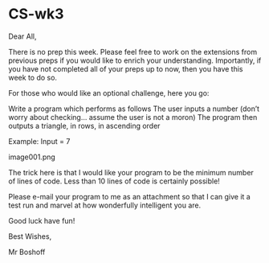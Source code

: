 # CS-wk3
Dear All,
 
There is no prep this week. Please feel free to work on the extensions from previous preps if you would like to enrich your understanding. Importantly, if you have not completed all of your preps up to now, then you have this week to do so.
 
For those who would like an optional challenge, here you go:
 
Write a program which performs as follows
The user inputs a number (don’t worry about checking… assume the user is not a moron)
The program then outputs a triangle, in rows, in ascending order
 
Example: Input = 7
 
image001.png
 
The trick here is that I would like your program to be the minimum number of lines of code. Less than 10 lines of code is certainly possible!
 
Please e-mail your program to me as an attachment so that I can give it a test run and marvel at how wonderfully intelligent you are.
 
Good luck have fun!
 
Best Wishes,
 
Mr Boshoff